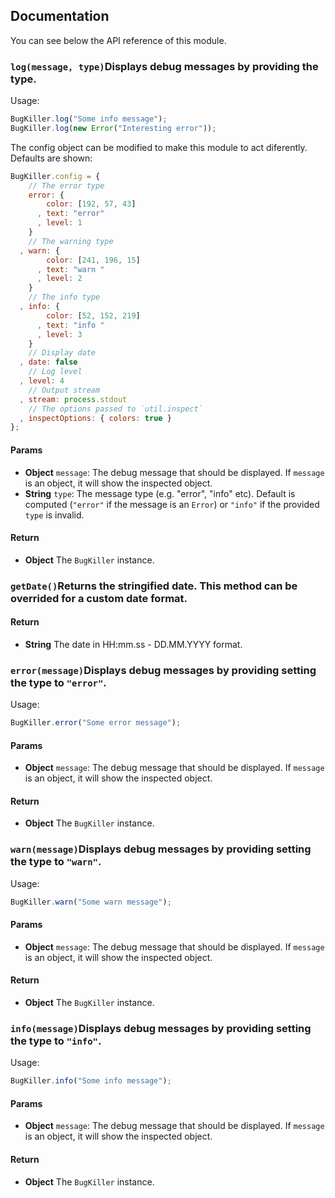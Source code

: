 ## Documentation

You can see below the API reference of this module.

### `log(message, type)`Displays debug messages by providing the type.

Usage:

```js
BugKiller.log("Some info message");
BugKiller.log(new Error("Interesting error"));
```

The config object can be modified to make this module to act diferently.
Defaults are shown:

```js
BugKiller.config = {
    // The error type
    error: {
        color: [192, 57, 43]
      , text: "error"
      , level: 1
    }
    // The warning type
  , warn: {
        color: [241, 196, 15]
      , text: "warn "
      , level: 2
    }
    // The info type
  , info: {
        color: [52, 152, 219]
      , text: "info "
      , level: 3
    }
    // Display date
  , date: false
    // Log level
  , level: 4
    // Output stream
  , stream: process.stdout
    // The options passed to `util.inspect`
  , inspectOptions: { colors: true }
};
````
#### Params
- **Object** `message`: The debug message that should be displayed. If `message` is an object, it will show the inspected object.
- **String** `type`: The message type (e.g. "error", "info" etc). Default is computed (`"error"` if the message is an `Error`) or `"info"` if the provided
`type` is invalid.

#### Return
- **Object** The `BugKiller` instance.

### `getDate()`Returns the stringified date. This method can be overrided for a custom date format.

#### Return
- **String** The date in HH:mm.ss - DD.MM.YYYY format.

### `error(message)`Displays debug messages by providing setting the type to `"error"`.

Usage:

```js
BugKiller.error("Some error message");
```
#### Params
- **Object** `message`: The debug message that should be displayed. If `message` is an object, it will show the inspected object.

#### Return
- **Object** The `BugKiller` instance.

### `warn(message)`Displays debug messages by providing setting the type to `"warn"`.

Usage:

```js
BugKiller.warn("Some warn message");
```
#### Params
- **Object** `message`: The debug message that should be displayed. If `message` is an object, it will show the inspected object.

#### Return
- **Object** The `BugKiller` instance.

### `info(message)`Displays debug messages by providing setting the type to `"info"`.

Usage:

```js
BugKiller.info("Some info message");
```
#### Params
- **Object** `message`: The debug message that should be displayed. If `message` is an object, it will show the inspected object.

#### Return
- **Object** The `BugKiller` instance.

